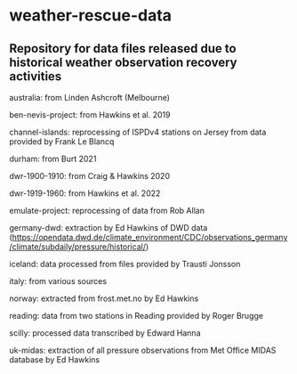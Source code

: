 # weather-rescue-data

## Repository for data files released due to historical weather observation recovery activities

australia: from Linden Ashcroft (Melbourne)

ben-nevis-project: from Hawkins et al. 2019

channel-islands: reprocessing of ISPDv4 stations on Jersey from data provided by Frank Le Blancq

durham: from Burt 2021

dwr-1900-1910: from Craig & Hawkins 2020

dwr-1919-1960: from Hawkins et al. 2022

emulate-project: reprocessing of data from Rob Allan

germany-dwd: extraction by Ed Hawkins of DWD data (https://opendata.dwd.de/climate_environment/CDC/observations_germany/climate/subdaily/pressure/historical/)

iceland: data processed from files provided by Trausti Jonsson

italy: from various sources

norway: extracted from frost.met.no by Ed Hawkins

reading: data from two stations in Reading provided by Roger Brugge

scilly: processed data transcribed by Edward Hanna

uk-midas: extraction of all pressure observations from Met Office MIDAS database by Ed Hawkins
